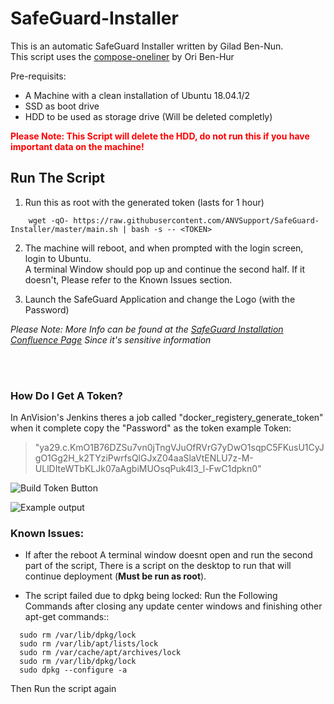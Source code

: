 # SafeGuard-Installer
This is an automatic SafeGuard Installer written by Gilad Ben-Nun.    
This script uses the [compose-oneliner](https://github.com/anyvisionltd/compose-oneliner) by Ori Ben-Hur

Pre-requisits: 

- A Machine with a clean installation of Ubuntu 18.04.1/2
- SSD as boot drive
- HDD to be used as storage drive (Will be deleted completly)

<span style="color:red">**Please Note: This Script will delete the HDD, do not run this if you have important data on the machine!**</span>

## Run The Script
1. Run this as root with the generated token (lasts for 1 hour)

```shellscript
	wget -qO- https://raw.githubusercontent.com/ANVSupport/SafeGuard-Installer/master/main.sh | bash -s -- <TOKEN>
```
2. The machine will reboot, and when prompted with the login screen, login to Ubuntu.    
A terminal Window should pop up and continue the second half. If it doesn't, Please refer to the Known Issues section.

3. Launch the SafeGuard Application and change the Logo (with the Password)

_Please Note: More Info can be found at the [SafeGuard Installation Confluence Page](https://anyvision.atlassian.net/wiki/spaces/INTEGRATION/pages/858030101/SafeGuard+installation) Since it's sensitive information_

<br></br>

### How Do I Get A Token?
In AnVision's Jenkins theres a job called "docker\_registery\_generate\_token"
when it complete copy the "Password" as the token
example Token:

> "ya29.c.KmO1B76DZSu7vn0jTngVJuOfRVrG7yDwO1sqpC5FKusU1CyJgO1Gg2H_k2TYziPwrfsQlGJxZ04aaSlaVtENLU7z-M-ULlDIteWTbKLJk07aAgbiMUOsqPuk4l3_l-FwC1dpkn0"

![Build Token Button](https://i.ibb.co/BqwSjMV/docker-registery-genereate-token.png)

![Example output](https://i.ibb.co/WGQYjq5/Token.png)


### Known Issues:

- If after the reboot A terminal window doesnt open and run the second part of the script, There is a script on the desktop to run that will continue deployment (**Must be run as root**).

- The script failed due to dpkg being locked:
Run the Following Commands after closing any update center windows and finishing other apt-get commands::
```shellscript
  sudo rm /var/lib/dpkg/lock
  sudo rm /var/lib/apt/lists/lock
  sudo rm /var/cache/apt/archives/lock
  sudo rm /var/lib/dpkg/lock
  sudo dpkg --configure -a
```
Then Run the script again